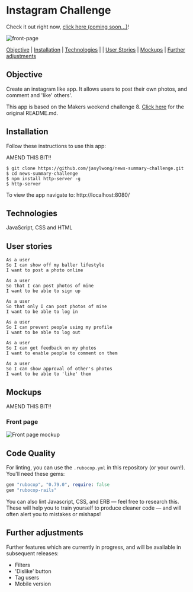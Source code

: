 Instagram Challenge
===================

Check it out right now, [click here (coming soon...)](#)!

![front-page](./images/front-page.png)

[Objective](#Objective) |  [Installation](#Installation) | [Technologies](#Technologies) | | [User Stories](#user_stories) | [Mockups](#Mockups) | [Further adjustments](#further_adjustment)

## <a name="Objective">Objective</a>

Create an instagram like app. It allows users to post their own photos, and comment and 'like' others'.

This app is based on the Makers weekend challenge 8. [Click here](https://github.com/makersacademy/instagram-challenge) for the original README.md.

## <a name="Installation">Installation</a>

Follow these instructions to use this app:

AMEND THIS BIT!!
```
$ git clone https://github.com/jasylwong/news-summary-challenge.git
$ cd news-summary-challenge
$ npm install http-server -g
$ http-server
```
To view the app navigate to: http://localhost:8080/

## <a name="Technologies">Technologies</a>

JavaScript, CSS and HTML

## User stories

```
As a user
So I can show off my baller lifestyle
I want to post a photo online
```
```
As a user
So that I can post photos of mine
I want to be able to sign up
```
```
As a user
So that only I can post photos of mine
I want to be able to log in
```
```
As a user
So I can prevent people using my profile
I want to be able to log out
```
```
As a user
So I can get feedback on my photos
I want to enable people to comment on them
```
```
As a user
So I can show approval of other's photos
I want to be able to 'like' them
```


## <a name="Mockups">Mockups</a>

AMEND THIS BIT!!

### Front page

![Front page mockup](#)

## Code Quality

For linting, you can use the `.rubocop.yml` in this repository (or your own!).
You'll need these gems:

```ruby
gem "rubocop", "0.79.0", require: false
gem "rubocop-rails"
```

You can also lint Javascript, CSS, and ERB — feel free to research this. These
will help you to train yourself to produce cleaner code — and will often alert
you to mistakes or mishaps!

## <a name="further_adjustment">Further adjustments</a>

Further features which are currently in progress, and will be available in subsequent releases:
- Filters
- 'Dislike' button
- Tag users
- Mobile version
